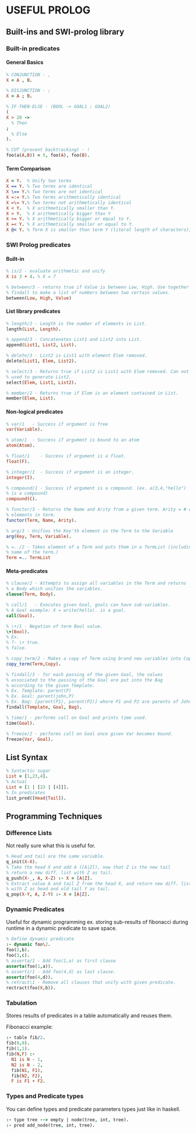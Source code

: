 # USEFUL PROLOG #

## Built-ins and SWI-prolog library ##

### Built-in predicates ###

#### General Basics ####

```prolog
% CONJUNCTION - ,
X = A , B.

% DISJUNCTION - ;
X = A ; B.

% IF-THEN-ELSE - (BOOL -> GOAL1 ; GOAL2)
(
X > 20 ->
  % Then
;
  % Else
).

% CUT (prevent backtracking) - !
foo(a(A,B)) = !, foo(A), foo(B).
```

#### Term Comparison ####

```prolog
X = Y.  % Unify two terms
X == Y. % Two terms are identical
X \== Y.% Two terms are not identical
X =:= Y.% Two terms arithmetically identical
X =\= Y.% Two terms not arithmetically identical
X < Y.  % X arithmetically smaller than Y.
X > Y.  % X arithmetically bigger than Y
X >= Y. % X arithmetically bigger or equal to Y.
X =< Y. % X arithmetically smaller or equal to Y.
X @< Y. % Term X is smaller than term Y (literal length of characters),
```

### SWI Prolog predicates ###

#### Built-in ####

```prolog
% is/2 - evaluate arithmetic and unify
X is 3 + 4. % X = 7

% between/3 - returns true if Value is between Low, High. Use together with
% findall to make a list of numbers between two certain values.
between(Low, High, Value)
```

#### List library predicates ####
```prolog
% length/2 - Length is the number of elements in List.
length(List, Length).

% append/3 - Concatenates List1 and List2 into List.
append(List1, List2, List).

% delete/3 - List2 is List1 with element Elem removed.
delete(List1, Elem, List2).

% select/3 - Returns true if List2 is List1 with Elem removed. Can not be
% used to generate List2.
select(Elem, List1, List2).

% member/2 - Returns true if Elem is an element contained in List.
member(Elem, List).
```

#### Non-logical predicates ####

```prolog
% var/1   - Success if argument is free
var(Variable).

% atom/1  - Success if argument is bound to an atom
atom(Atom).

% float/1    - Success if argument is a float.
float(F).

% integer/1  - Success if argument is an integer.
integer(I).

% compound/1 - Success if argument is a compound. (ex. a(3,4,"hello")
% is a compound)
compound(C).

% functor/3 - Returns the Name and Arity from a given term. Arity = # of
% elements in term.
functor(Term, Name, Arity).

% arg/3 - Unifies the Key'th element in the Term to the Variable
arg(Key, Term, Variable).

% =../2 - Takes element of a Term and puts them in a TermList (including the
% name of the term.)
Term =.. TermList
```

#### Meta-predicates ####

```prolog
% clause/2 - Attempts to assign all variables in the Term and returns
% a Body which unifies the variables.
clause(Term, Body).

% call/1   - Executes given Goal, goals can have sub-variables.
% A Goal example: X = write(hello). is a goal.
call(Goal).

% \+/1 - Negation of term Bool value.
\+(Bool).
% Ex.
% ?- \+ true.
% false.

% copy_term/2 - Makes a copy of Term using brand new variables into Copy.
copy_term(Term,Copy).

% findall/3 - for each passing of the given Goal, the values
% associated to the passing of the Goal are put into the Bag
% according to the given Template.
% Ex. Template: parent(P)
% Ex. Goal: parent(john,P)
% Ex. Bag: [parent(P1), parent(P2)] where P1 and P2 are parents of John.
findall(Template, Goal, Bag).

% time/1 - performs call on Goal and prints time used.
time(Goal).

% freeze/2 - performs call on Goal once given Var becomes bound.
freeze(Var, Goal).
```

## List Syntax ##

```prolog
% Syntactic sugar
List = [1,23,4].
% Actual
List = [1 | [23 | [4]]].
% In predicates
list_pred([Head|Tail]).
```

## Programming Techniques ##

### Difference Lists ###

Not really sure what this is useful for.

```prolog
% Head and tail are the same variable.
q_init(X-X).
% Take the head X and add A ([A|Z]), now that Z is the new tail
% return a new diff. list with Z as tail.
q_push(X-_, A, X-Z) :- X = [A|Z].
% Extract value A and tail Z from the head X, and return new diff. list
% with Z as head and old tail Y as tail.
q_pop(X-Y, A, Z-Y) :- X = [A|Z].
```

### Dynamic Predicates ###

Useful for dynamic programming ex. storing sub-results of fibonacci during runtime in a dynamic predicate to save space.

```prolog
% Define dynamic predicate
:- dynamic foo\2.
foo(2,b).
foo(3,c).
% asserta/1 - Add foo(1,a) as first clause
asserta(foo(1,a)).
% assertz/1 - Add foo(4,d) as last clause.
assertz(foo(4,d)).
% retract\1 - Remove all clauses that unify with given predicate.
rectract(foo(X,b)).
```

### Tabulation ###

Stores results of predicates in a table automatically and reuses them.

Fibonacci example:

```prolog
:- table fib/2.
fib(0,0).
fib(1,1).
fib(N,F) :-
  N1 is N - 1,
  N2 is N - 2,
  fib(N1, F1),
  fib(N2, F2),
  F is F1 + F2.
```

### Types and Predicate types ###

You can define types and predicate parameters types just like in haskell.

```prolog
:- type tree --> empty | node(tree, int, tree).
:- pred add_node(tree, int, tree).
```
